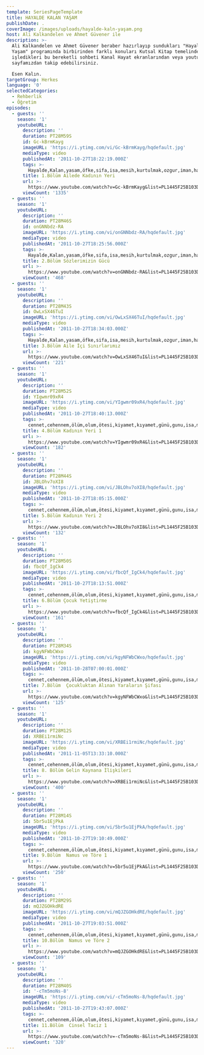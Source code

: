 ```yaml
---
template: SeriesPageTemplate
title: HAYALDE KALAN YAŞAM
publishDate: .
coverImage: /images/uploads/hayalde-kaln-yaşam.png
host: Ali Kalkandelen ve Ahmet Güvener ile
description: >-
  Ali Kalkandelen ve Ahmet Güvener beraber hazırlayıp sundukları "Hayalde Kalan
  Yaşam" programında birbirinden farklı konuları Kutsal Kitap temelinde
  işledikleri bu bereketli sohbeti Kanal Hayat ekranlarından veya youtube
  sayfamızdan takip edebilirsiniz.

  Esen Kalın.
targetGroup: Herkes
language: '0'
selectedCategories:
  - Rehberlik
  - Öğretim
episodes:
  - guests: ''
    season: '1'
    youtubeURL:
      description: ''
      duration: PT28M59S
      id: Gc-kBrmKayg
      imageURL: 'https://i.ytimg.com/vi/Gc-kBrmKayg/hqdefault.jpg'
      mediaType: video
      publishedAt: '2011-10-27T18:22:19.000Z'
      tags: >-
        Hayalde,Kalan,yasam,öfke,sifa,isa,mesih,kurtulmak,ozgur,iman,hayal,ruya,taniklik,incil,kutsal,kitap,zebur,tevrat
      title: 1.Bölüm Ailede Kadının Yeri
      url: >-
        https://www.youtube.com/watch?v=Gc-kBrmKayg&list=PL1445F25B103D7C31&index=2&t=0s
      viewCount: '1335'
  - guests: ''
    season: '1'
    youtubeURL:
      description: ''
      duration: PT28M46S
      id: onGNNbdz-RA
      imageURL: 'https://i.ytimg.com/vi/onGNNbdz-RA/hqdefault.jpg'
      mediaType: video
      publishedAt: '2011-10-27T18:25:56.000Z'
      tags: >-
        Hayalde,Kalan,yasam,öfke,sifa,isa,mesih,kurtulmak,ozgur,iman,hayal,ruya,taniklik,incil,kutsal,kitap,zebur,tevrat,aci,sözler
      title: 2.Bölüm Sözlerimizin Gücü
      url: >-
        https://www.youtube.com/watch?v=onGNNbdz-RA&list=PL1445F25B103D7C31&index=3&t=0s
      viewCount: '468'
  - guests: ''
    season: '1'
    youtubeURL:
      description: ''
      duration: PT28M43S
      id: OwLxSX46TuI
      imageURL: 'https://i.ytimg.com/vi/OwLxSX46TuI/hqdefault.jpg'
      mediaType: video
      publishedAt: '2011-10-27T18:34:03.000Z'
      tags: >-
        Hayalde,Kalan,yasam,öfke,sifa,isa,mesih,kurtulmak,ozgur,iman,hayal,ruya,taniklik,incil,kutsal,kitap,zebur,tevrat,aile,sinirlar,siddet,yalan,cocuk,terbiye,yetistirme
      title: 3.Bölüm Aile İçi Sınırlarımız
      url: >-
        https://www.youtube.com/watch?v=OwLxSX46TuI&list=PL1445F25B103D7C31&index=4&t=0s
      viewCount: '221'
  - guests: ''
    season: '1'
    youtubeURL:
      description: ''
      duration: PT28M52S
      id: YIgwmr09xR4
      imageURL: 'https://i.ytimg.com/vi/YIgwmr09xR4/hqdefault.jpg'
      mediaType: video
      publishedAt: '2011-10-27T18:40:13.000Z'
      tags: >-
        cennet,cehennem,ölüm,olum,ötesi,kiyamet,kıyamet,günü,gunu,isa,mesih,tanri,tanrı,allah,hz,peygamberler,peygamber,ahiret,yargi
      title: 4.Bölüm Kadının Yeri 1
      url: >-
        https://www.youtube.com/watch?v=YIgwmr09xR4&list=PL1445F25B103D7C31&index=5&t=0s
      viewCount: '182'
  - guests: ''
    season: '1'
    youtubeURL:
      description: ''
      duration: PT28M44S
      id: JBLOhv7oXI8
      imageURL: 'https://i.ytimg.com/vi/JBLOhv7oXI8/hqdefault.jpg'
      mediaType: video
      publishedAt: '2011-10-27T18:05:15.000Z'
      tags: >-
        cennet,cehennem,ölüm,olum,ötesi,kiyamet,kıyamet,günü,gunu,isa,mesih,tanri,tanrı,allah,hz,peygamberler,peygamber,ahiret,yargi
      title: 5.Bölüm Kadının Yeri 2
      url: >-
        https://www.youtube.com/watch?v=JBLOhv7oXI8&list=PL1445F25B103D7C31&index=6&t=0s
      viewCount: '132'
  - guests: ''
    season: '1'
    youtubeURL:
      description: ''
      duration: PT28M50S
      id: fbcQf_IgCk4
      imageURL: 'https://i.ytimg.com/vi/fbcQf_IgCk4/hqdefault.jpg'
      mediaType: video
      publishedAt: '2011-10-27T18:13:51.000Z'
      tags: >-
        cennet,cehennem,ölüm,olum,ötesi,kiyamet,kıyamet,günü,gunu,isa,mesih,tanri,tanrı,allah,hz,peygamberler,peygamber,ahiret,yargi
      title: 6.Bölüm Çocuk Yetiştirme
      url: >-
        https://www.youtube.com/watch?v=fbcQf_IgCk4&list=PL1445F25B103D7C31&index=7&t=0s
      viewCount: '161'
  - guests: ''
    season: '1'
    youtubeURL:
      description: ''
      duration: PT28M34S
      id: kgyNFWbCWxo
      imageURL: 'https://i.ytimg.com/vi/kgyNFWbCWxo/hqdefault.jpg'
      mediaType: video
      publishedAt: '2011-10-28T07:00:01.000Z'
      tags: >-
        cennet,cehennem,ölüm,olum,ötesi,kiyamet,kıyamet,günü,gunu,isa,mesih,tanri,tanrı,allah,hz,peygamberler,peygamber,ahiret,yargi
      title: 7.Bölüm  Çocukluktan Alınan Yaraların Şifası
      url: >-
        https://www.youtube.com/watch?v=kgyNFWbCWxo&list=PL1445F25B103D7C31&index=8&t=0s
      viewCount: '125'
  - guests: ''
    season: '1'
    youtubeURL:
      description: ''
      duration: PT28M12S
      id: XRBEi1rmiNc
      imageURL: 'https://i.ytimg.com/vi/XRBEi1rmiNc/hqdefault.jpg'
      mediaType: video
      publishedAt: '2011-11-05T13:33:10.000Z'
      tags: >-
        cennet,cehennem,ölüm,olum,ötesi,kiyamet,kıyamet,günü,gunu,isa,mesih,tanri,tanrı,allah,hz,peygamberler,peygamber,ahiret,yargi
      title: 8. Bölüm Gelin Kaynana İlişkileri
      url: >-
        https://www.youtube.com/watch?v=XRBEi1rmiNc&list=PL1445F25B103D7C31&index=9&t=0s
      viewCount: '400'
  - guests: ''
    season: '1'
    youtubeURL:
      description: ''
      duration: PT28M14S
      id: 5br5u1EjPkA
      imageURL: 'https://i.ytimg.com/vi/5br5u1EjPkA/hqdefault.jpg'
      mediaType: video
      publishedAt: '2011-10-27T19:10:49.000Z'
      tags: >-
        cennet,cehennem,ölüm,olum,ötesi,kiyamet,kıyamet,günü,gunu,isa,mesih,tanri,tanrı,allah,hz,peygamberler,peygamber,ahiret,yargi
      title: 9.Bölüm  Namus ve Töre 1
      url: >-
        https://www.youtube.com/watch?v=5br5u1EjPkA&list=PL1445F25B103D7C31&index=10&t=0s
      viewCount: '250'
  - guests: ''
    season: '1'
    youtubeURL:
      description: ''
      duration: PT28M29S
      id: mQJZGOHkdRE
      imageURL: 'https://i.ytimg.com/vi/mQJZGOHkdRE/hqdefault.jpg'
      mediaType: video
      publishedAt: '2011-10-27T19:03:51.000Z'
      tags: >-
        cennet,cehennem,ölüm,olum,ötesi,kiyamet,kıyamet,günü,gunu,isa,mesih,tanri,tanrı,allah,hz,peygamberler,peygamber,ahiret,yargi
      title: 10.Bölüm  Namus ve Töre 2
      url: >-
        https://www.youtube.com/watch?v=mQJZGOHkdRE&list=PL1445F25B103D7C31&index=11&t=0s
      viewCount: '109'
  - guests: ''
    season: '1'
    youtubeURL:
      description: ''
      duration: PT28M40S
      id: '-cTm5moNs-8'
      imageURL: 'https://i.ytimg.com/vi/-cTm5moNs-8/hqdefault.jpg'
      mediaType: video
      publishedAt: '2011-10-27T19:43:07.000Z'
      tags: >-
        cennet,cehennem,ölüm,olum,ötesi,kiyamet,kıyamet,günü,gunu,isa,mesih,tanri,tanrı,allah,hz,peygamberler,peygamber,ahiret,yargi
      title: 11.Bölüm  Cinsel Taciz 1
      url: >-
        https://www.youtube.com/watch?v=-cTm5moNs-8&list=PL1445F25B103D7C31&index=12&t=0s
      viewCount: '320'
---
```


